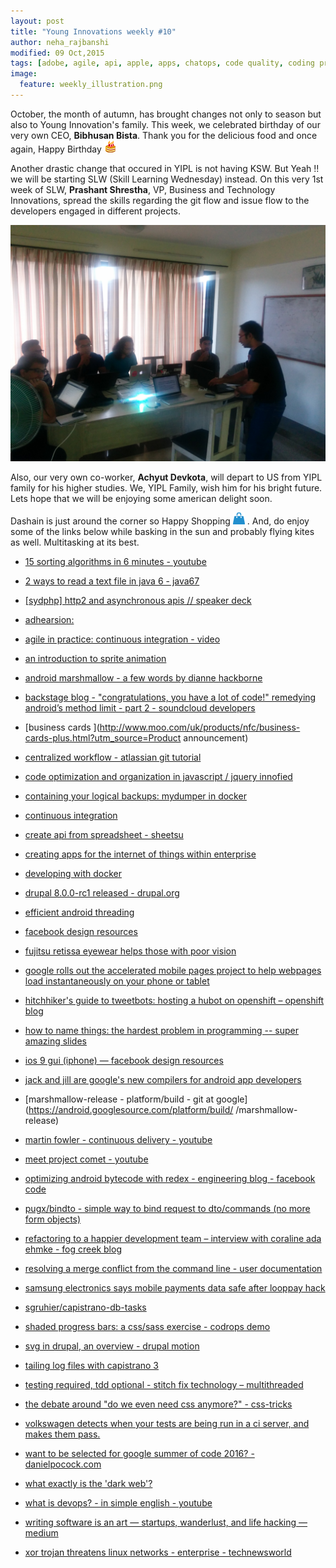 ```yaml
---
layout: post
title: "Young Innovations weekly #10"
author: neha_rajbanshi
modified: 09 Oct,2015
tags: [adobe, agile, api, apple, apps, chatops, code quality, coding practice, commenting, compilers, continuous integration, dumps, facebook, hack, internet, internet of everything, ios9, mobile, mobile apps, mobile phones, naming, origami, photoshop, poor vision, prototype, summer of code 2016, technology, tool, ui/ux, android, android-performance, animation, asteriskwith adhearsion, business card, capistrano, ci, coding, comet, container, css, db, db dumps, design, dev practices, devops, docker, drupal, drupal 8, eye, eyewear, form, git, git workflow, google, googlesheets, gui, guide, http2, hubot, internet of things, iot, java, javascrit, jquery, linux, marshmallow, mobile payments, multi-dex, mysql, nfc, openshift, programming, progressbar, refactoring, resource, samsung, sass, sketch, softwaredevelopment, sorting-algorithms, sprite, svg, tdd, testing, ui, validation, video, web]
image:
  feature: weekly_illustration.png
---
```


October, the month of autumn, has brought changes not only to season but also to Young Innovation's family. This week, we celebrated birthday of our very own CEO, **Bibhusan Bista**. Thank you for the delicious food and once again, Happy Birthday ![Smiley](/images/weekly10/birthdayCake.gif)

<!--more-->

Another drastic change that occured in YIPL is not having KSW. But Yeah !! we will be starting SLW (Skill Learning Wednesday) instead. On this very 1st week of SLW, **Prashant Shrestha**, VP, Business and Technology Innovations, spread the skills regarding the git flow and issue flow to the developers engaged in different projects.

![SLW photo](/images/weekly10/SLW10.jpg)

Also, our very own co-worker, **Achyut Devkota**, will depart to US from YIPL family for his higher studies. We, YIPL Family, wish him for his bright future. Lets hope that we will be enjoying some american delight soon.

Dashain is just around the corner so Happy Shopping ![Bag](/images/weekly10/shopping-bag.png) . And, do enjoy some of the links below while basking in the sun and probably flying kites as well. Multitasking at its best.


* [15 sorting algorithms in 6 minutes - youtube](https://www.youtube.com/watch?v=kPRA0W1kECg)

* [2 ways to read a text file in java 6 - java67](http://java67.blogspot.com/2015/06/2-ways-to-read-text-file-in-java-6.html)

* [[sydphp] http2 and asynchronous apis // speaker deck](https://speakerdeck.com/dshafik/sydphp-http2-and-asynchronous-apis)

* [adhearsion:](http://adhearsion.com/docs/getting-started/asterisk)

* [agile in practice: continuous integration - video](https://www.youtube.com/watch?v=RcTFpNlkiUs)

* [an introduction to sprite animation](http://eighthdaydesign.com/journal/sprite-animation)

* [android marshmallow - a few words by dianne hackborne](https://plus.google.com/u/0/105051985738280261832/posts/4x9tJoFWNof)

* [backstage blog - "congratulations, you have a lot of code!" remedying android’s method limit - part 2 - soundcloud developers](https://developers.soundcloud.com/blog/congratulations-you-have-a-lot-of-code-remedying-androids-method-limit-part-2)

* [business cards ](http://www.moo.com/uk/products/nfc/business-cards-plus.html?utm_source=Product announcement)

* [centralized workflow - atlassian git tutorial](https://www.atlassian.com/git/tutorials/comparing-workflows/centralized-workflow)

* [code optimization and organization in javascript / jquery innofied](http://www.innofied.com/code-optimization-organization-javascript-jquery/)

* [containing your logical backups: mydumper in docker](https://www.percona.com/blog/2015/09/21/containing-logical-backups-mydumper-docker/)

* [continuous integration](http://www.martinfowler.com/articles/continuousIntegration.html)

* [create api from spreadsheet - sheetsu](http://sheetsu.com/)

* [creating apps for the internet of things within enterprise](http://mobiledevices.about.com/od/additionalresources/tp/Creating-Apps-for-the-Internet-of-Things-within-Enterprise.htm?utm_content=20151005)

* [developing with docker](http://engineering.ifttt.com/oss/2015/10/06/developing-with-docker/)

* [drupal 8.0.0-rc1 released - drupal.org](https://www.drupal.org/drupal-8.0.0-rc1)

* [efficient android threading](http://www.slideshare.net/andersgoransson/efficient-android-threading)

* [facebook design resources](http://facebook.github.io/design/)

* [fujitsu retissa eyewear helps those with poor vision](http://nr.news-republic.com/Web/ArticleWeb.aspx?regionid=3)

* [google rolls out the accelerated mobile pages project to help webpages load instantaneously on your phone or tablet](http://www.androidpolice.com/2015/10/07/google-rolls-out-the-accelerated-mobile-pages-project-to-help-webpages-load-instantaneously-on-your-phone-or-tablet/)

* [hitchhiker's guide to tweetbots: hosting a hubot on openshift – openshift blog](https://blog.openshift.com/hitchhikers-guide-to-tweetbots-hosting-a-hubot-on-openshift/)

* [how to name things: the hardest problem in programming -- super amazing slides](http://www.slideshare.net/pirhilton/how-to-name-things-the-hardest-problem-in-programming)

* [ios 9 gui (iphone) — facebook design resources](http://facebook.github.io/design/ios9.html)

* [jack and jill are google's new compilers for android app developers](http://www.androidpolice.com/2014/11/30/jack-and-jill-are-googles-new-compilers-for-android-app-developers/)

* [marshmallow-release - platform/build - git at google](https://android.googlesource.com/platform/build/ /marshmallow-release)

* [martin fowler - continuous delivery - youtube](https://www.youtube.com/watch?v=aoMfbgF2D_4)

* [meet project comet - youtube](https://www.youtube.com/watch?v=PD5cCBhkgTg)

* [optimizing android bytecode with redex - engineering blog - facebook code](https://code.facebook.com/posts/1480969635539475/optimizing-android-bytecode-with-redex/)

* [pugx/bindto - simple way to bind request to dto/commands (no more form objects)](https://github.com/PUGX/Bindto)

* [refactoring to a happier development team – interview with coraline ada ehmke - fog creek blog](http://blog.fogcreek.com/refactoring-to-a-happier-development-team-interview-with-coraline-ada-ehmke/)

* [resolving a merge conflict from the command line - user documentation](https://help.github.com/articles/resolving-a-merge-conflict-from-the-command-line/)

* [samsung electronics says mobile payments data safe after looppay hack](http://nr.news-republic.com/Web/ArticleWeb.aspx?regionid=3)

* [sgruhier/capistrano-db-tasks](https://github.com/sgruhier/capistrano-db-tasks)

* [shaded progress bars: a css/sass exercise - codrops demo](http://tympanus.net/Tutorials/CSSProgress/)

* [svg in drupal, an overview - drupal motion](http://drupalmotion.com/article/svg-drupal-overview)

* [tailing log files with capistrano 3](http://www.talkingquickly.co.uk/2013/12/tailing-log-files-with-capistrano-3/)

* [testing required, tdd optional - stitch fix technology – multithreaded](http://multithreaded.stitchfix.com/blog/2015/10/06/testing-is-required/)

* [the debate around "do we even need css anymore?" - css-tricks](https://css-tricks.com/the-debate-around-do-we-even-need-css-anymore/)

* [volkswagen detects when your tests are being run in a ci server, and makes them pass.](https://github.com/auchenberg/volkswagen)

* [want to be selected for google summer of code 2016? - danielpocock.com](http://danielpocock.com/getting-selected-for-google-summer-of-code-2016)

* [what exactly is the 'dark web'?](http://netforbeginners.about.com/od/antivirusantispyware/tp/What-Exactly-Is-the-Dark-Web.htm?utm_source=zergnet)

* [what is devops? - in simple english - youtube](https://www.youtube.com/watch?v=_I94-tJlovg)

* [writing software is an art — startups, wanderlust, and life hacking — medium](https://medium.com/@ayasin/writing-software-is-an-art-f3ab53853344)

* [xor trojan threatens linux networks - enterprise - technewsworld](http://www.technewsworld.com/story/XOR-Trojan-Threatens-Linux-Networks-82559.html)
